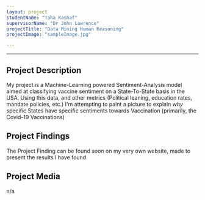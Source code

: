 ```yaml
---
layout: project
studentName: "Taha Kashaf"
supervisorName: "Dr John Lawrence"
projectTitle: "Data Mining Human Reasoning"
projectImage: "sampleImage.jpg"

---
```


<hr>

## Project Description
My project is a Machine-Learning powered Sentiment-Analysis model aimed at classifying vaccine sentiment on a State-To-State basis in the USA. Using this data, and other metrics (Political leaning, education rates, mandate policies, etc.) I'm attempting to paint a picture to explain *why* specific States have specific sentiments towards Vaccination (primarily, the Covid-19 Vaccinations)

## Project Findings
The Project Finding can be found *soon* on my very own website, made to present the results I have found.

## Project Media
n/a
